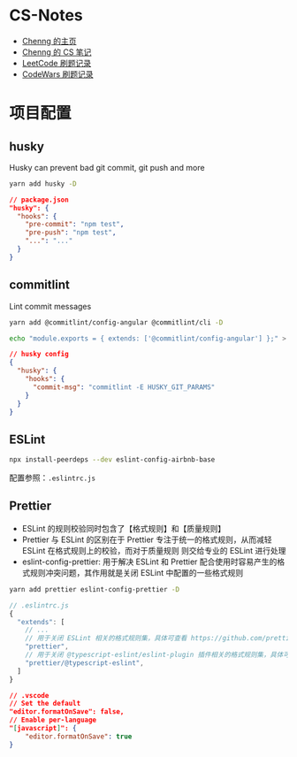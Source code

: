 # CS-Notes

- [Chenng 的主页](https://www.chenng.cn/)
- [Chenng 的 CS 笔记](https://static.chenng.cn/)
- [LeetCode 刷题记录](https://github.com/ringcrl/LeetCode)
- [CodeWars 刷题记录](https://github.com/ringcrl/CodeWars)

# 项目配置

## husky

Husky can prevent bad git commit, git push and more

```sh
yarn add husky -D
```

```json
// package.json
"husky": {
  "hooks": {
    "pre-commit": "npm test",
    "pre-push": "npm test",
    "...": "..."
  }
}
```

## commitlint

Lint commit messages

```sh
yarn add @commitlint/config-angular @commitlint/cli -D

echo "module.exports = { extends: ['@commitlint/config-angular'] };" > commitlint.config.js
```

```json
// husky config
{
  "husky": {
    "hooks": {
      "commit-msg": "commitlint -E HUSKY_GIT_PARAMS"
    }
  }
}
```

## ESLint

```sh
npx install-peerdeps --dev eslint-config-airbnb-base
```

配置参照：`.eslintrc.js`

## Prettier

- ESLint 的规则校验同时包含了【格式规则】和【质量规则】
- Prettier 与 ESLint 的区别在于 Prettier 专注于统一的格式规则，从而减轻 ESLint 在格式规则上的校验，而对于质量规则 则交给专业的 ESLint 进行处理
- eslint-config-prettier: 用于解决 ESLint 和 Prettier 配合使用时容易产生的格式规则冲突问题，其作用就是关闭 ESLint 中配置的一些格式规则

```sh
yarn add prettier eslint-config-prettier -D
```

```js
// .eslintrc.js
{
  "extends": [
    // ...
    // 用于关闭 ESLint 相关的格式规则集，具体可查看 https://github.com/prettier/eslint-config-prettier/blob/master/index.js
    "prettier",
    // 用于关闭 @typescript-eslint/eslint-plugin 插件相关的格式规则集，具体可查看 https://github.com/prettier/eslint-config-prettier/blob/master/%40typescript-eslint.js
    "prettier/@typescript-eslint",
  ]
}
```

```json
// .vscode
// Set the default
"editor.formatOnSave": false,
// Enable per-language
"[javascript]": {
    "editor.formatOnSave": true
}
```
